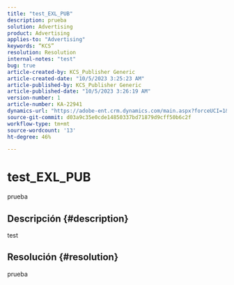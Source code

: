 ```yaml
---
title: "test_EXL_PUB"
description: prueba
solution: Advertising
product: Advertising
applies-to: "Advertising"
keywords: “KCS”
resolution: Resolution
internal-notes: "test"
bug: true
article-created-by: KCS_Publisher Generic
article-created-date: "10/5/2023 3:25:23 AM"
article-published-by: KCS_Publisher Generic
article-published-date: "10/5/2023 3:26:19 AM"
version-number: 1
article-number: KA-22941
dynamics-url: "https://adobe-ent.crm.dynamics.com/main.aspx?forceUCI=1&pagetype=entityrecord&etn=knowledgearticle&id=b686d2ca-2e63-ee11-be6e-6045bd0061cb"
source-git-commit: d03a9c35e0cde14850337bd71879d9cff50b6c2f
workflow-type: tm+mt
source-wordcount: '13'
ht-degree: 46%

---
```


# test_EXL_PUB


prueba

## Descripción {#description}

test

## Resolución {#resolution}


prueba
